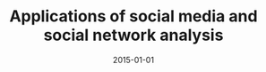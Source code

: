 ---
# Documentation: https://wowchemy.com/docs/managing-content/

title: Applications of social media and social network analysis
subtitle: ''
summary: ''
authors:
- kazienko
- Nitesh Chawla
tags: []
categories: []
date: '2015-01-01'
lastmod: 2022-10-07T05:03:04Z
featured: false
draft: false

# Featured image
# To use, add an image named `featured.jpg/png` to your page's folder.
# Focal points: Smart, Center, TopLeft, Top, TopRight, Left, Right, BottomLeft, Bottom, BottomRight.
image:
  caption: ''
  focal_point: ''
  preview_only: false

# Projects (optional).
#   Associate this post with one or more of your projects.
#   Simply enter your project's folder or file name without extension.
#   E.g. `projects = ["internal-project"]` references `content/project/deep-learning/index.md`.
#   Otherwise, set `projects = []`.
projects: []
publishDate: '2022-10-07T05:03:03.452070Z'
publication_types:
- '5'
abstract: ''
publication: '*Springer*'
doi: 10.1007/978-3-319-19003-7
---
